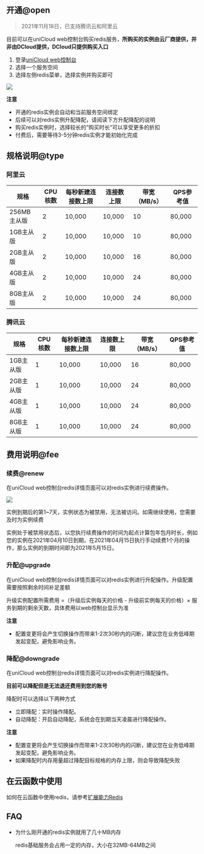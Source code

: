 ## 开通@open

> 2021年11月18日，已支持腾讯云和阿里云

目前可以在uniCloud web控制台购买redis服务，**所购买的实例由云厂商提供，并非由DCloud提供，DCloud只提供购买入口**

1. 登录[uniCloud web控制台](https://unicloud.dcloud.net.cn/)
2. 选择一个服务空间
3. 选择左侧redis菜单，选择实例并购买即可

![](https://web-assets.dcloud.net.cn/unidoc/zh/redis-new.jpg)

**注意**

- 开通的redis实例会自动和当前服务空间绑定
- 后续可以对redis实例升配降配，请阅读下方升配降配的说明
- 购买redis实例时，选择较长的”购买时长“可以享受更多的折扣
- 付费后，需要等待3-5分钟redis实例才能初始化完成

## 规格说明@type

### 阿里云

|规格				|CPU核数|每秒新建连接数上限	|连接数上限	|带宽（MB/s）	|QPS参考值|
|--					|--			|--									|--					|--						|--				|
|256MB主从版|2			|10,000							|10,000			|10						|80,000		|
|1GB主从版	|2			|10,000							|10,000			|10						|80,000		|
|2GB主从版	|2			|10,000							|10,000			|16						|80,000		|
|4GB主从版	|2			|10,000							|10,000			|24						|80,000		|
|8GB主从版	|2			|10,000							|10,000			|24						|80,000		|

### 腾讯云

|规格			|CPU核数|每秒新建连接数上限	|连接数上限	|带宽（MB/s）	|QPS参考值|
|--				|--			|--									|--					|--						|--				|
|1GB主从版|1			|10,000							|10,000			|16						|80,000		|
|2GB主从版|1			|10,000							|10,000			|24						|80,000		|
|4GB主从版|1			|10,000							|10,000			|24						|80,000		|
|8GB主从版|1			|10,000							|10,000			|24						|80,000		|

## 费用说明@fee

### 续费@renew

在uniCloud web控制台redis详情页面可以对redis实例进行续费操作。

![](https://web-assets.dcloud.net.cn/unidoc/zh/redis-renew.jpg)

实例到期后的第1~7天，实例状态为被禁用，无法被访问。如需继续使用，您需要及时为实例续费

实例处于被禁用状态后，以您执行续费操作的时间为起点计算包年包月时长，例如您的实例在2021年04月10日到期，在2021年04月15日执行手动续费1个月的操作，那么实例的到期时间即为2021年5月15日。

### 升配@upgrade

在uniCloud web控制台redis详情页面可以对redis实例进行升配操作。升级配置需要按照剩余时间补足差额

升级实例配置所需费用 =（升级后实例每天的价格 - 升级前实例每天的价格）× 服务到期的剩余天数，具体费用以web控制台显示为准

**注意**

- 配置变更将会产生切换操作而带来1-2次30秒内的闪断，建议您在业务低峰期发起变配，避免影响业务。

### 降配@downgrade

在uniCloud web控制台redis详情页面可以对redis实例进行降配操作。

**目前可以降配但是无法退还费用到您的账号**

降配时可以选择以下两种方式

- 立即降配：实时操作降配。
- 自动降配：开启自动降配，系统会在到期当天凌晨进行降配操作。


**注意**

- 配置变更将会产生切换操作而带来1-2次30秒内的闪断，建议您在业务低峰期发起变配，避免影响业务。
- 如果降配时内存用量超过降配目标规格的内存上限，则会导致降配失败

## 在云函数中使用

如何在云函数中使用redis，请参考[扩展能力Redis](uniCloud/redis.md)

## FAQ

- 为什么刚开通的redis实例就用了几十MB内存

  redis基础服务会占用一定的内存，大小在32MB-64MB之间